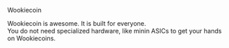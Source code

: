 Wookiecoin 

Wookiecoin is awesome.  It is built for everyone.  
You do not need specialized hardware, like minin ASICs to get your hands on Wookiecoins.  


